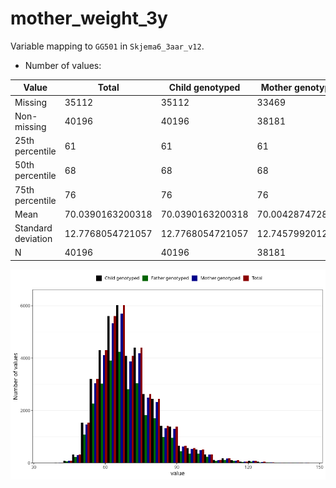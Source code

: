 # mother_weight_3y
Variable mapping to `GG501` in `Skjema6_3aar_v12`.
- Number of values:

| Value | Total | Child genotyped | Mother genotyped | Father genotyped |
| ----- | ----- | --------------- | ---------------- | ---------------- |
| Missing | 35112 | 35112 | 33469 | 22074 |
| Non-missing | 40196 | 40196 | 38181 | 28010 |
| 25th percentile | 61 | 61 | 61 | 61 |
| 50th percentile | 68 | 68 | 68 | 68 |
| 75th percentile | 76 | 76 | 76 | 76 |
| Mean | 70.0390163200318 | 70.0390163200318 | 70.0042874728268 | 69.9174259193145 |
| Standard deviation | 12.7768054721057 | 12.7768054721057 | 12.7457992012955 | 12.6736176185538 |
| N | 40196 | 40196 | 38181 | 28010 |



![](mother_weight_3y_n.png)



